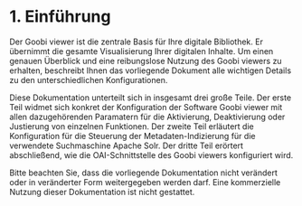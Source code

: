 # 1. Einführung

Der Goobi viewer ist die zentrale Basis für Ihre digitale Bibliothek. Er übernimmt die gesamte Visualisierung Ihrer digitalen Inhalte. Um einen genauen Überblick und eine reibungslose Nutzung des Goobi viewers zu erhalten, beschreibt Ihnen das vorliegende Dokument alle wichtigen Details zu den unterschiedlichen Konfigurationen. 

Diese Dokumentation unterteilt sich in insgesamt drei große Teile. Der erste Teil widmet sich konkret der Konfiguration der Software Goobi viewer mit allen dazugehörenden Paramatern für die Aktivierung, Deaktivierung oder Justierung von einzelnen Funktionen. Der zweite Teil erläutert die Konfiguration für die Steuerung der Metadaten-Indizierung für die verwendete Suchmaschine Apache Solr. Der dritte Teil erörtert abschließend, wie die OAI-Schnittstelle des Goobi viewers konfiguriert wird.

Bitte beachten Sie, dass die vorliegende Dokumentation nicht verändert oder in veränderter Form weitergegeben werden darf. Eine kommerzielle Nutzung dieser Dokumentation ist nicht gestattet.

